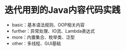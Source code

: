 # 迭代用到的Java内容代码实践

* basic：基本语法规则、OOP相关内容
* further：异常处理、IO流、Lambda表达式
* more：内置集合、枚举类、泛型
* other：多线程、GUI基础